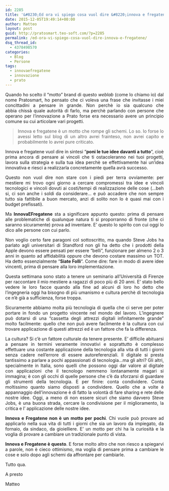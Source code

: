 ```yaml
---
id: 2285
title: '&#8230;Ed ora vi spiego cosa vuol dire &#8220;innova e fregatene&#8221;'
date: 2015-12-05T19:49:14+00:00
author: Matteo
layout: post
guid: http://pratosmart.teo-soft.com/?p=2285
permalink: /ed-ora-vi-spiego-cosa-vuol-dire-innova-e-fregatene/
dsq_thread_id:
  - 4378498570
categories:
  - Blog
  - Persone
tags:
  - innovaefregatene
  - innovazione
  - prato
---
```

<p style="text-align: justify;">
  Quando ho scelto il &#8220;motto&#8221; brand di questo <em>weblab</em> (come lo chiamo io) dal nome Pratosmart, ho pensato che ci voleva una frase che invitasse i miei concittadini a pensare in grande. Non perchè io sia qualcuno che abbia chissà quale autorità di farlo, ma perchè parlando con persone che operano per l&#8217;innovazione a Prato forse era necessario avere un principio comune su cui articolare vari progetti.
</p>

> <p style="text-align: justify;">
>   Innova e fregatene è un motto che rompe gli schemi. Lo so. Io forse lo avessi letto sul blog di un altro avrei frainteso, non avrei capito e probabilmente lo avrei pure criticato.
> </p>

<p style="text-align: justify;">
  Innova e fregatene vuol dire in sintesi &#8220;<strong>poni le tue idee davanti a tutto</strong>&#8220;, cioè prima ancora di pensare ai vincoli che ti ostacoleranno nei tuoi progetti, lavora sulla strategia e sulla tua idea perchè se effettivamente hai un&#8217;idea innovativa e riesci a realizzarla concretamente quella avrà successo.
</p>

<p style="text-align: justify;">
  Questo non vuol dire non stare con i piedi per terra ovviamente: per mestiere mi trovo ogni giorno a cercare compromessi tra idee e vincoli tecnologici e vincoli dovuti ai costi/tempi di realizzazione delle cose (&#8230;beh si, ci son anche i soldi da considerare&#8230; e può accadere che non sempre tutto sia fattibile a buon mercato, anzi di solito non lo è quasi mai con i budget prefissati).
</p>

<p style="text-align: justify;">
  Ma <strong>InnovaEFregatene</strong> sta a significare appunto questo: prima di pensare alle problematiche di qualunque natura ti si proporranno di fronte (che ci saranno sicuramente) prova ad inventare. E&#8217; questo lo spirito con cui oggi lo dico alle persone con cui parlo.
</p>

<p style="text-align: justify;">
  Non voglio certo fare paragoni col sottoscritto, ma quando Steve Jobs ha parlato agli universitari di Standford non gli ha detto che i prodotti della Apple devono essere pensati per essere &#8220;belli&#8221;, funzionare per almeno 2 o 3 anni in quanto ad affidabilità oppure che devono costare massimo un TOT. Ha detto essenzialmente &#8220;<strong>Siate Folli</strong>&#8220;. Come dire: fare in modo di avere idee vincenti, prima di pensare alla loro implementazione.
</p>

<p style="text-align: justify;">
  Questa settimana sono stato a tenere un seminario all&#8217;Università di Firenze per raccontare il mio mestiere a ragazzi di poco più di 20 anni. E&#8217; stato bello vedere le loro facce quando alla fine ad alcuni di loro ho detto che l&#8217;ingegneria oggi ha bisogno di più umanismo e cultura perchè di tecnologia ce n&#8217;è già a sufficienza, forse troppa.
</p>

<p style="text-align: justify;">
  Sicuramente abbiamo molta più tecnologia di quella che ci serve per poter portare in fondo un progetto vincente nel mondo del lavoro. L&#8217;ingegnere può dotarsi di una &#8220;cassetta degli attrezzi digitali infinitamente grande&#8221; molto facilmente: quello che non può avere facilmente è la cultura con cui trovare applicazione di questi attrezzi ed è un fattore che fa la differenza.
</p>

<p style="text-align: justify;">
  La cultura? Si c&#8217;è un fattore culturale da tenere presente. E&#8217; difficile abituarsi a pensare in termini veramente innovativi e soprattutto è complesso effettuare una costante applicazione della tecnologia alla vita di tutti i giorni senza cadere nell&#8217;errore di essere autoreferenziali. Il digitale si presta tantissimo a parlare a pochi appassionati di tecnologia&#8230;ma gli altri? Gli altri, specialmente in Italia, sono quelli che possono oggi dar valore al digitale con applicazioni che il tecnologo nemmeno lontanamente magari si immagina; è con gli occhi di quelle persone che c&#8217;è da sforzarsi di guardare gli strumenti della tecnologia. E per finire: conta condividere. Conta moltissimo quanto siamo disposti a condividere. Quello che a volte è appannaggio dell&#8217;innovazione è di fatto la volontà di fare sharing e rete delle nostre idee. Oggi, a meno di non essere sicuri che siamo davvero Steve Jobs, è una buona strada, cercare la condivisione per il miglioramento, la critica e l&#8217; applicazione delle nostre idee.
</p>

<p style="text-align: justify;">
  <strong>Innova e Fregatene non è un motto per pochi</strong>. Chi vuole può provare ad applicarlo nella sua vita di tutti i giorni che sia un lavoro da impiegato, da fornaio, da sindaco, da gioielliere. E&#8217; un motto per chi ha la curiosità e la voglia di provare a cambiare un tradizionale punto di vista.
</p>

<p style="text-align: justify;">
  <strong>Innova e Fregatene è questo</strong>. E forse molto altro che non riesco a spiegarvi a parole, non è cieco ottimismo, ma voglia di pensare prima a cambiare le cose e solo dopo agli schemi da affrontare per cambiarle.
</p>

<p style="text-align: justify;">
  Tutto qua.
</p>

<p style="text-align: justify;">
  A presto
</p>

<p style="text-align: justify;">
  Matteo
</p>